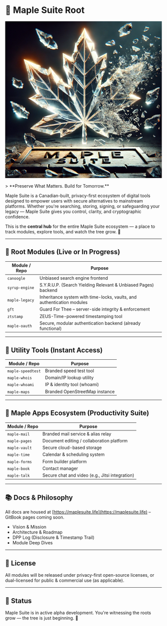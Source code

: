 # 🍁 Maple Suite Root


<p align="center">
  <img src="assets/mlogo.png" width="512" alt="Maple Suite Logo">
</p>
> **Preserve What Matters. Build for Tomorrow.**

Maple Suite is a Canadian-built, privacy-first ecosystem of digital tools designed to empower users with secure alternatives to mainstream platforms. Whether you're searching, storing, signing, or safeguarding your legacy — Maple Suite gives you control, clarity, and cryptographic confidence.

This is the **central hub** for the entire Maple Suite ecosystem — a place to track modules, explore tools, and watch the tree grow.  🌳

---

## 🔧 Root Modules (Live or In Progress)

| Module / Repo  | Purpose                                                                |
| -------------- | ---------------------------------------------------------------------- |
| `canoogle`     | Unbiased search engine frontend                                        |
| `syrup-engine` | S.Y.R.U.P. (Search Yielding Relevant & Unbiased Pages) backend         |
| `maple-legacy` | Inheritance system with time-locks, vaults, and authentication modules |
| `gft`          | Guard For Thee – server-side integrity & enforcement                   |
| `ztstamp`      | ZEUS-Time-powered timestamping tool                                    |
| `maple-oauth`  | Secure, modular authentication backend (already functional)            |

---

## 🌿 Utility Tools (Instant Access)

| Module / Repo     | Purpose                        |
| ----------------- | ------------------------------ |
| `maple-speedtest` | Branded speed test tool        |
| `maple-whois`     | Domain/IP lookup utility       |
| `maple-whoami`    | IP & identity tool (whoami)    |
| `maple-maps`      | Branded OpenStreetMap instance |

---

## 🍁 Maple Apps Ecosystem (Productivity Suite)

| Module / Repo | Purpose                                         |
| ------------- | ----------------------------------------------- |
| `maple-mail`  | Branded mail service & alias relay              |
| `maple-pages` | Document editing / collaboration platform       |
| `maple-vault` | Secure cloud-based storage                      |
| `maple-time`  | Calendar & scheduling system                    |
| `maple-forms` | Form builder platform                           |
| `maple-book`  | Contact manager                                 |
| `maple-talk`  | Secure chat and video (e.g., Jitsi integration) |

---

## 📚 Docs & Philosophy

All docs are housed at [https://maplesuite.life](https://maplesuite.life) – GitBook pages coming soon.

- Vision & Mission
- Architecture & Roadmap
- DPP Log (Disclosure & Timestamp Trail)
- Module Deep Dives

---

## 📜 License

All modules will be released under privacy-first open-source licenses, or dual-licensed for public & commercial use (as applicable).

---

## 🚧  Status

Maple Suite is in active alpha development.
You're witnessing the roots grow — the tree is just beginning. 🍁

